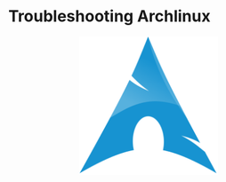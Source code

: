 # Troubleshooting Archlinux

<p align='center'>
    <img src='arch.png' hight="350px" width="250px" alt='archlinux' />
</p>

